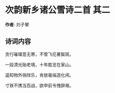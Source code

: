 # 次韵新乡诸公雪诗二首  其二

**作者**: 刘子翚

## 诗词内容

贪行璀璨意无寒，不管飞花著鬓斑。

一段清光贻老境，十年胜览在家山。

遥知物外徜徉乐，肯放毫端造化闲。

寸铁不携当百战，欲申前令愧辞艰。

